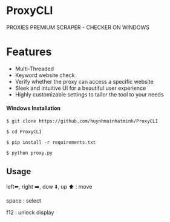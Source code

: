 # ProxyCLI
PROXIES PREMIUM SCRAPER - CHECKER ON WINDOWS

# Features

- Multi-Threaded
- Keyword website check
- Verify whether the proxy can access a specific website
- Sleek and intuitive UI for a beautiful user experience
- Highly customizable settings to tailor the tool to your needs

#### Windows Installation

    $ git clone https://github.com/huynhmainhatminh/ProxyCLI

    $ cd ProxyCLI
    
    $ pip install -r requirements.txt

    $ python proxy.py

Usage
-----
left⬅️, right ➡️, dow ⬇️, up ⬆️ : move

space : select

f12 : unlock display


